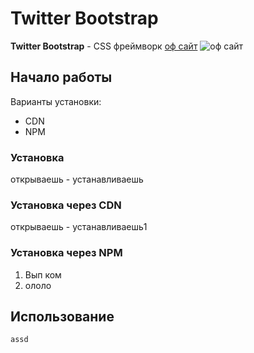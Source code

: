 # Twitter Bootstrap
**Twitter Bootstrap** - CSS фреймворк [оф сайт](https://getbootstrap.com)
![оф сайт](https://getbootstrap.com)
## Начало работы
Варианты установки:
* CDN
* NPM
### Установка
открываешь - устанавливаешь
### Установка через CDN
открываешь - устанавливаешь1
### Установка через NPM
1. Вып ком
1. ололо
## Использование
```html
assd
```